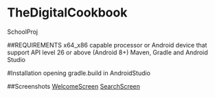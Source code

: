 # TheDigitalCookbook
SchoolProj

##REQUIREMENTS
x64_x86 capable processor or Android device that support API level 26 or above (Android 8+)
Maven, Gradle and Android Studio

#Installation
opening gradle.build in AndroidStudio


##Screenshots
[WelcomeScreen](https://i.imgur.com/VrGSrHF.png)
[SearchScreen](https://i.imgur.com/nMFSVVB.png)
